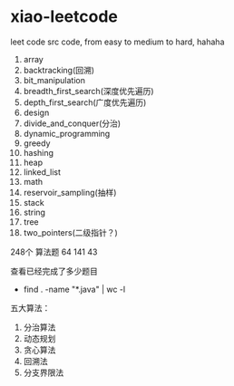 # xiao-leetcode
leet code src code, from easy to medium to hard, hahaha

1. array
1. backtracking(回溯)
1. bit_manipulation
1. breadth_first_search(深度优先遍历)
1. depth_first_search(广度优先遍历)
1. design
1. divide_and_conquer(分治)
1. dynamic_programming
1. greedy
1. hashing
1. heap
1. linked_list
1. math
1. reservoir_sampling(抽样)
1. stack
1. string
1. tree
1. two_pointers(二级指针？)

248个 算法题
64
141
43

查看已经完成了多少题目
- find . -name "*.java" | wc -l

五大算法：
1. 分治算法
2. 动态规划
3. 贪心算法
4. 回溯法
5. 分支界限法
